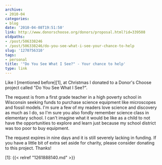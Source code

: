 ```yaml
---
archive:
- 2010-04
categories:
- blog
date: '2010-04-08T19:51:50'
link: http://www.donorschoose.org/donors/proposal.html?id=339508
oldpaths:
- /post/506338246
- /post/506338246/do-you-see-what-i-see-your-chance-to-help
slug: '1270756310'
tags:
- personal
title: '"Do You See What I See?" - Your chance to help'
type: link
---
```


Like I [mentioned before][1], at Christmas I donated to a Donor's Choose
project called "Do You See What I See?".

The request is from a first grade teacher in a high poverty school in
Wisconsin seeking funds to purchase science equipment like microscopes and
fossil models.  I'm sure a few of my readers love science and discovery as
much as I do, so I'm sure you also fondly remember science class in
elementary school.  I can't imagine what it would be like as a child to
not have the opportunities to explore and learn just because my school
district was too poor to buy equipment.

The request expires in nine days and it is still severely lacking in
funding.  If you have a little bit of extra set aside for charity, please
consider donating to this project.  Thanks!

[1]: {{< relref "1261888140.md" >}}
